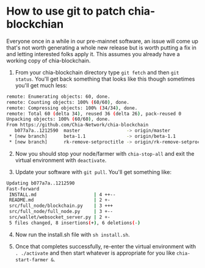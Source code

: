 # How to use git to patch chia-blockchian

Everyone once in a while in our pre-mainnet software, an issue will come up that's not worth generating a whole new release but is worth putting a fix in and letting interested folks apply it. This assumes you already have a working copy of chia-blockchain.

1. From your chia-blockchain directory type `git fetch` and then `git status`. You'll get back something that looks like this though sometimes you'll get much less:
```bash
remote: Enumerating objects: 60, done.
remote: Counting objects: 100% (60/60), done.
remote: Compressing objects: 100% (34/34), done.
remote: Total 60 (delta 34), reused 36 (delta 26), pack-reused 0
Unpacking objects: 100% (60/60), done.
From https://github.com/Chia-Network/chia-blockchain
   b077a7a..1212590  master                 -> origin/master
 * [new branch]      beta-1.1               -> origin/beta-1.1
 * [new branch]      rk-remove-setproctitle -> origin/rk-remove-setproctitle
```

2. Now you should stop your node/farmer with `chia-stop-all` and exit the virtual environment with `deactivate`.

3. Update your software with `git pull`. You'll get something like:
```bash
Updating b077a7a..1212590
Fast-forward
 INSTALL.md                     | 4 ++--
 README.md                      | 2 +-
 src/full_node/blockchain.py    | 3 +++
 src/full_node/full_node.py     | 3 +--
 src/wallet/websocket_server.py | 2 +-
 5 files changed, 8 insertions(+), 6 deletions(-)
```
4. Now run the install.sh file with `sh install.sh`.

5. Once that completes successfully, re-enter the virtual environment with `. ./activate` and then start whatever is appropriate for you like `chia-start-farmer &`.